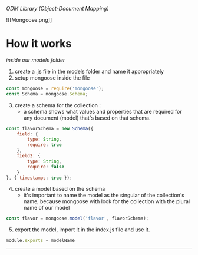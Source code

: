 *ODM Library (Object-Document Mapping)*


![[Mongoose.png]]

# How it works
*inside our models folder*

1. create a .js file in the models folder and name it appropriately 
2. setup mongoose inside the file
```js
const mongoose = require('mongoose');
const Schema = mongoose.Schema;
```

3. create a schema for the collection :
   - a schema shows what values and properties that are required for any document (model) that's based on that schema. 
```js
const flavorSchema = new Schema({
    field: {
        type: String,
        require: true
    },
    field2: {
        type: String,
        require: false
    }
}, { timestamps: true });
```

4. create a model based on the schema
   - it's important to name the model as the singular of the collection's name, because mongoose with look for the collection with the plural name of our model
```js
const flavor = mongoose.model('flavor', flavorSchema);
```

5. export the model, import it in the index.js file and use it.
```js
module.exports = modelName
```

---

